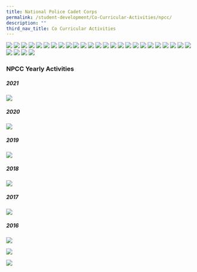```yaml
---
title: National Police Cadet Corps
permalink: /student-development/Co-Curricular-Activities/npcc/
description: ""
third_nav_title: Co Curricular Activities
---
```

![](/images/NPCC%202022/Slide1.png)
![](/images/NPCC%202022/Slide2.png)
![](/images/NPCC%202022/Slide3.png)
![](/images/NPCC%202022/Slide4.png)
![](/images/NPCC%202022/Slide5.png)
![](/images/NPCC%202022/Slide6.png)
![](/images/NPCC%202022/Slide7.png)
![](/images/NPCC%202022/Slide8.png)
![](/images/NPCC%202022/Slide9.png)
![](/images/NPCC%202022/Slide10.png)
![](/images/NPCC%202022/Slide11.png)
![](/images/NPCC%202022/Slide12.png)
![](/images/NPCC%202022/Slide13.png)
![](/images/NPCC%202022/Slide14.png)
![](/images/NPCC%202022/Slide15.png)
![](/images/NPCC%202022/Slide16.png)
![](/images/NPCC%202022/Slide17.png)
![](/images/NPCC%202022/Slide18.png)
![](/images/NPCC%202022/Slide19.png)
![](/images/NPCC%202022/Slide20.png)
![](/images/NPCC%202022/Slide21.png)
![](/images/NPCC%202022/Slide22.png)
![](/images/NPCC%202022/Slide23.png)
![](/images/NPCC%202022/Slide24.png)
![](/images/NPCC%202022/Slide25.png)
![](/images/NPCC%202022/Slide26.png)
![](/images/NPCC%202022/Slide27.png)
![](/images/NPCC%202022/Slide28.png)
![](/images/NPCC%202022/Slide29.png)

### NPCC Yearly Activities

##### 2021

![](/images/2021%20events_00001.jpg)

##### 2020

![](/images/2020%20Events_00001.jpg)

##### 2019

![](/images/NPCC01.jpg)

##### 2018

![](/images/npcc%202018.gif)

##### 2017

![](/images/npcc%202017.gif)

##### 2016

![](/images/2016_A.gif)

![](/images/2016npccB.gif)

![](/images/2016npccC.gif)